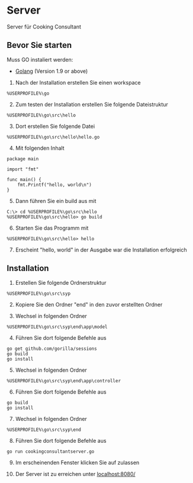 # Server

Server für Cooking Consultant

## Bevor Sie starten

Muss GO instaliert werden:

- [Golang](https://golang.org/) (Version 1.9 or above)

1. Nach der Installation erstellen Sie einen workspace

```CLI
%USERPROFILE%\go
```

2. Zum testen der Installation erstellen Sie folgende Dateistruktur

```CLI
%USERPROFILE%\go\src\hello
```

3. Dort erstellen Sie folgende Datei

```CLI
%USERPROFILE%\go\src\hello\hello.go
```

4. Mit folgenden Inhalt

```GOLANG
package main

import "fmt"

func main() {
	fmt.Printf("hello, world\n")
}
```

5. Dann führen Sie ein build aus mit

```CLI
C:\> cd %USERPROFILE%\go\src\hello
%USERPROFILE%\go\src\hello> go build
```

6. Starten Sie das Programm mit

```CLI
%USERPROFILE%\go\src\hello> hello
```

7. Erscheint "hello, world" in der Ausgabe war die Installation erfolgreich

## Installation

1. Erstellen Sie folgende Ordnerstruktur

```CLI
%USERPROFILE%\go\src\syp
```

2. Kopiere Sie den Ordner "end" in den zuvor erstellten Ordner

3. Wechsel in folgenden Ordner

```CLI
%USERPROFILE%\go\src\syp\end\app\model
```

4. Führen Sie dort folgende Befehle aus

```CLI
go get github.com/gorilla/sessions
go build
go install
```

5. Wechsel in folgenden Ordner

```CLI
%USERPROFILE%\go\src\syp\end\app\controller
```

6. Führen Sie dort folgende Befehle aus

```CLI
go build
go install
```

7. Wechsel in folgenden Ordner

```CLI
%USERPROFILE%\go\src\syp\end
```

8. Führen Sie dort folgende Befehle aus

```CLI
go run cookingconsultantserver.go
```

9. Im erscheinenden Fenster klicken Sie auf zulassen

10. Der Server ist zu erreichen unter
    [localhost:8080/](http://localhost:8080/)
